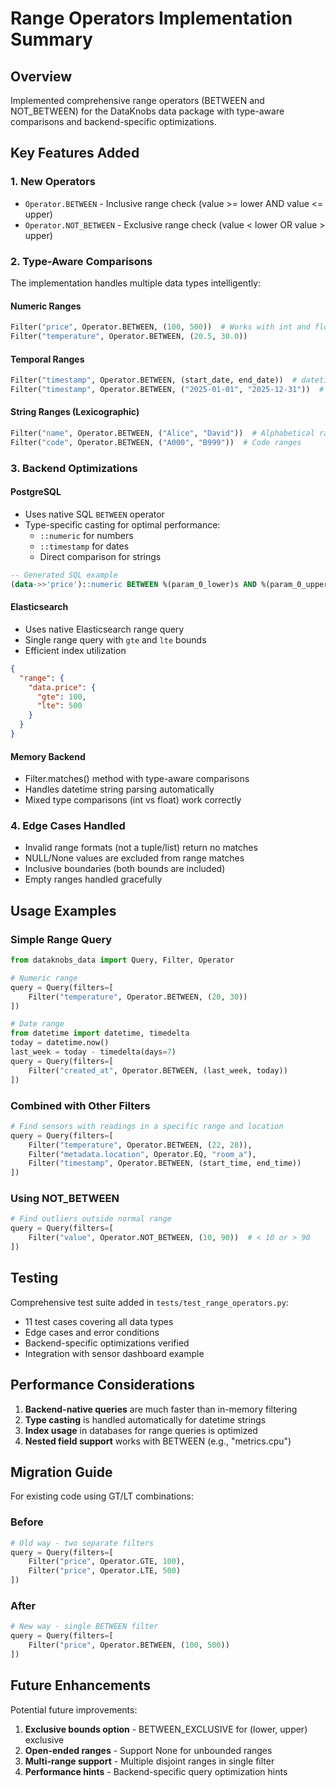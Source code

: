 # Range Operators Implementation Summary

## Overview
Implemented comprehensive range operators (BETWEEN and NOT_BETWEEN) for the DataKnobs data package with type-aware comparisons and backend-specific optimizations.

## Key Features Added

### 1. New Operators
- `Operator.BETWEEN` - Inclusive range check (value >= lower AND value <= upper)
- `Operator.NOT_BETWEEN` - Exclusive range check (value < lower OR value > upper)

### 2. Type-Aware Comparisons
The implementation handles multiple data types intelligently:

#### Numeric Ranges
```python
Filter("price", Operator.BETWEEN, (100, 500))  # Works with int and float
Filter("temperature", Operator.BETWEEN, (20.5, 30.0))
```

#### Temporal Ranges
```python
Filter("timestamp", Operator.BETWEEN, (start_date, end_date))  # datetime objects
Filter("timestamp", Operator.BETWEEN, ("2025-01-01", "2025-12-31"))  # ISO strings
```

#### String Ranges (Lexicographic)
```python
Filter("name", Operator.BETWEEN, ("Alice", "David"))  # Alphabetical range
Filter("code", Operator.BETWEEN, ("A000", "B999"))  # Code ranges
```

### 3. Backend Optimizations

#### PostgreSQL
- Uses native SQL `BETWEEN` operator
- Type-specific casting for optimal performance:
  - `::numeric` for numbers
  - `::timestamp` for dates
  - Direct comparison for strings

```sql
-- Generated SQL example
(data->>'price')::numeric BETWEEN %(param_0_lower)s AND %(param_0_upper)s
```

#### Elasticsearch
- Uses native Elasticsearch range query
- Single range query with `gte` and `lte` bounds
- Efficient index utilization

```json
{
  "range": {
    "data.price": {
      "gte": 100,
      "lte": 500
    }
  }
}
```

#### Memory Backend
- Filter.matches() method with type-aware comparisons
- Handles datetime string parsing automatically
- Mixed type comparisons (int vs float) work correctly

### 4. Edge Cases Handled
- Invalid range formats (not a tuple/list) return no matches
- NULL/None values are excluded from range matches
- Inclusive boundaries (both bounds are included)
- Empty ranges handled gracefully

## Usage Examples

### Simple Range Query
```python
from dataknobs_data import Query, Filter, Operator

# Numeric range
query = Query(filters=[
    Filter("temperature", Operator.BETWEEN, (20, 30))
])

# Date range
from datetime import datetime, timedelta
today = datetime.now()
last_week = today - timedelta(days=7)
query = Query(filters=[
    Filter("created_at", Operator.BETWEEN, (last_week, today))
])
```

### Combined with Other Filters
```python
# Find sensors with readings in a specific range and location
query = Query(filters=[
    Filter("temperature", Operator.BETWEEN, (22, 28)),
    Filter("metadata.location", Operator.EQ, "room_a"),
    Filter("timestamp", Operator.BETWEEN, (start_time, end_time))
])
```

### Using NOT_BETWEEN
```python
# Find outliers outside normal range
query = Query(filters=[
    Filter("value", Operator.NOT_BETWEEN, (10, 90))  # < 10 or > 90
])
```

## Testing
Comprehensive test suite added in `tests/test_range_operators.py`:
- 11 test cases covering all data types
- Edge cases and error conditions
- Backend-specific optimizations verified
- Integration with sensor dashboard example

## Performance Considerations
1. **Backend-native queries** are much faster than in-memory filtering
2. **Type casting** is handled automatically for datetime strings
3. **Index usage** in databases for range queries is optimized
4. **Nested field support** works with BETWEEN (e.g., "metrics.cpu")

## Migration Guide
For existing code using GT/LT combinations:

### Before
```python
# Old way - two separate filters
query = Query(filters=[
    Filter("price", Operator.GTE, 100),
    Filter("price", Operator.LTE, 500)
])
```

### After  
```python
# New way - single BETWEEN filter
query = Query(filters=[
    Filter("price", Operator.BETWEEN, (100, 500))
])
```

## Future Enhancements
Potential future improvements:
1. **Exclusive bounds option** - BETWEEN_EXCLUSIVE for (lower, upper) exclusive
2. **Open-ended ranges** - Support None for unbounded ranges
3. **Multi-range support** - Multiple disjoint ranges in single filter
4. **Performance hints** - Backend-specific query optimization hints